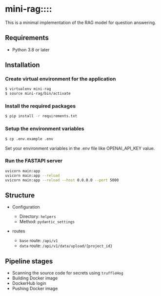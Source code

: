# mini-rag::::
This is a minimal implementation of the RAG model for question answering.

## Requirements
- Python 3.8 or later

## Installation

### Create virtual environment for the application
```bash
$ virtualenv mini-rag
$ source mini-rag/bin/activate
```

### Install the required packages
```bash
$ pip install -r requirements.txt
```

### Setup the environment variables
```bash
$ cp .env.example .env
```


Set your environment variables in the .env file like OPENAI_API_KEY value.

### Run the FASTAPI server
```bash
uvicorn main:app
uvicorn main:app --reload
uvicorn main:app --reload --host 0.0.0.0 --port 5000
```

## Structure
- Configuration
    - Directory: `helpers`
    - Method: `pydantic_settings`

- routes

    - `base` route: `/api/v1`
    - `data` route: `/api/v1/data/upload/{project_id}`


## Pipeline stages
- Scanning the source code for secrets using `truffleHog`
- Building Docker image
- DockerHub login
- Pushing Docker image
